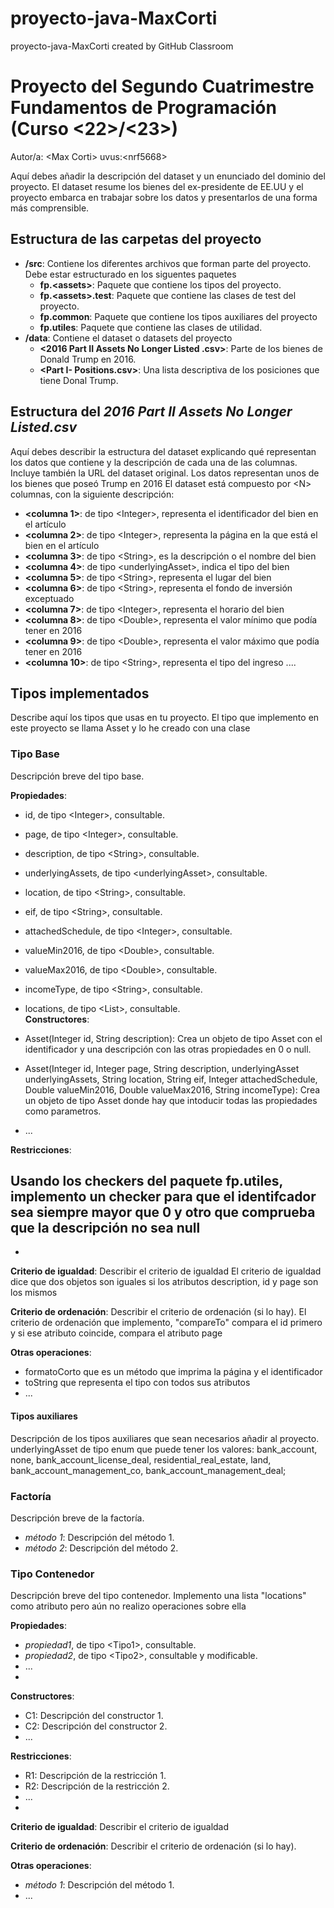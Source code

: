 # proyecto-java-MaxCorti
proyecto-java-MaxCorti created by GitHub Classroom
# Proyecto del Segundo Cuatrimestre Fundamentos de Programación (Curso  \<22\>/\<23\>)
Autor/a: \<Max Corti\>   uvus:\<nrf5668\>

Aquí debes añadir la descripción del dataset y un enunciado del dominio del proyecto.
El dataset resume los bienes del ex-presidente de EE.UU y el proyecto embarca en trabajar sobre los datos y presentarlos de una forma más comprensible.

## Estructura de las carpetas del proyecto

* **/src**: Contiene los diferentes archivos que forman parte del proyecto. Debe estar estructurado en los siguentes paquetes
  * **fp.\<assets\>**: Paquete que contiene los tipos del proyecto.
  * **fp.\<assets\>.test**: Paquete que contiene las clases de test del proyecto.
  * **fp.common**: Paquete que contiene los tipos auxiliares del proyecto
  * **fp.utiles**:  Paquete que contiene las clases de utilidad. 
* **/data**: Contiene el dataset o datasets del proyecto
    * **\<2016 Part II Assets No Longer Listed .csv\>**: Parte de los bienes de Donald Trump en 2016.
    * **\<Part I- Positions.csv\>**: Una lista descriptiva de los posiciones que tiene Donal Trump.
    
## Estructura del *2016 Part II Assets No Longer Listed.csv*

Aquí debes describir la estructura del dataset explicando qué representan los datos que contiene y la descripción de cada una de las columnas. Incluye también la URL del dataset original.
Los datos representan unos de los bienes que poseó Trump en 2016
El dataset está compuesto por \<N\> columnas, con la siguiente descripción:

* **\<columna 1>**: de tipo \<Integer\>, representa el identificador del bien en el artículo
* **\<columna 2>**: de tipo \<Integer\>, representa la página en la que está el bien en el artículo
* **\<columna 3>**: de tipo \<String\>, es la descripción o el nombre del bien
* **\<columna 4>**: de tipo \<underlyingAsset\>, indica el tipo del bien
* **\<columna 5>**: de tipo \<String\>, representa el lugar del bien
* **\<columna 6>**: de tipo \<String\>, representa el fondo de inversión exceptuado
* **\<columna 7>**: de tipo \<Integer\>, representa el horario del bien
* **\<columna 8>**: de tipo \<Double\>, representa el valor mínimo que podía tener en 2016
* **\<columna 9>**: de tipo \<Double\>, representa el valor máximo que podía tener en 2016
* **\<columna 10>**: de tipo \<String\>, representa el tipo del ingreso
....

## Tipos implementados

Describe aquí los tipos que usas en tu proyecto.
El tipo que implemento en este proyecto se llama Asset y lo he creado con una clase
### Tipo Base
Descripción breve del tipo base.

**Propiedades**:

- id, de tipo \<Integer\>, consultable. 
- page, de tipo \<Integer\>, consultable.
- description, de tipo \<String\>, consultable. 
- underlyingAssets, de tipo \<underlyingAsset\>, consultable. 
- location, de tipo \<String\>, consultable. 
- eif, de tipo \<String\>, consultable. 
- attachedSchedule, de tipo \<Integer\>, consultable. 
- valueMin2016, de tipo \<Double\>, consultable. 
- valueMax2016, de tipo \<Double\>, consultable. 
- incomeType, de tipo \<String\>, consultable.
- locations, de tipo \<List<String>\>, consultable.  
**Constructores**: 

- Asset(Integer id, String description): Crea un objeto de tipo Asset con el identificador y una descripción con 
  las otras propiedades en 0 o null.
- Asset(Integer id, Integer page, String description, underlyingAsset underlyingAssets, String location, String eif,
			Integer attachedSchedule, Double valueMin2016, Double valueMax2016, String incomeType): 
  Crea un objeto de tipo Asset donde hay que intoducir todas las propiedades como parametros.
- ...

**Restricciones**:
 
Usando los checkers del paquete fp.utiles, implemento un checker para que el identifcador sea siempre mayor que 0 y 
  otro que comprueba que la descripción no sea null
- 
- 
**Criterio de igualdad**: Describir el criterio de igualdad
  El criterio de igualdad dice que dos objetos son iguales si los atributos description,
  id y page son los mismos

**Criterio de ordenación**: Describir el criterio de ordenación (si lo hay).
  El criterio de ordenación que implemento, "compareTo" compara el id primero y si 
  ese atributo coincide, compara el atributo page

**Otras operaciones**:
 
-	formatoCorto que es un método que imprima la página y el identificador 
- toString que representa el tipo con todos sus atributos 
- ...

#### Tipos auxiliares
Descripción de los tipos auxiliares que sean necesarios añadir al proyecto.
  underlyingAsset de tipo enum que puede tener los valores:
  bank_account, none, bank_account_license_deal, residential_real_estate,
	land, bank_account_management_co, bank_account_management_deal;


### Factoría
Descripción breve de la factoría.

- _método 1_: Descripción del método 1.
-	_método 2_: Descripción del método 2.

### Tipo Contenedor

Descripción breve del tipo contenedor.
  Implemento una lista "locations" como atributo pero aún no realizo operaciones sobre ella

**Propiedades**:

- _propiedad1_, de tipo \<Tipo1\>, consultable. 
- _propiedad2_, de tipo \<Tipo2\>, consultable y modificable. 
- ...
- 
**Constructores**: 

- C1: Descripción del constructor 1.
- C2: Descripción del constructor 2.
- ...

**Restricciones**:
 
- R1: Descripción de la restricción 1.
- R2: Descripción de la restricción 2.
- ...
- 
**Criterio de igualdad**: Describir el criterio de igualdad

**Criterio de ordenación**: Describir el criterio de ordenación (si lo hay).

**Otras operaciones**:
 
-	_método 1_: Descripción del método 1.
- ...
